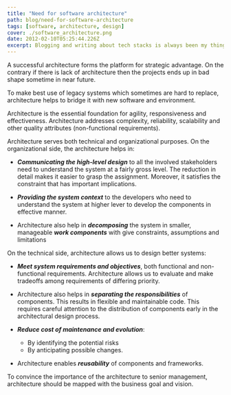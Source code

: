 ```yaml
---
title: "Need for software architecture"
path: blog/need-for-software-architecture
tags: [software, architecture, design]
cover: ./software_architecture.png
date: 2012-02-10T05:25:44.226Z
excerpt: Blogging and writing about tech stacks is always been my thing. A successful architecture forms the platform for strategic advantage. On the contrary if there is lack of architecture then the projects ends up in bad shape sometime in near future..
---
```


A successful architecture forms the platform for strategic advantage. On the contrary if there is lack of architecture then the projects ends up in bad shape sometime in near future.

To make best use of legacy systems which sometimes are hard to replace, architecture helps to bridge it with new software and environment.

Architecture is the essential foundation for agility, responsiveness and effectiveness.  Architecture addresses complexity, reliability, scalability and other quality attributes (non-functional requirements).

Architecture serves both technical and organizational purposes. On the organizational side, the architecture helps in:

* **_Communicating the high-level design_** to all the involved stakeholders need to understand the system at a fairly gross level. The reduction in detail makes it easier to grasp the assignment. Moreover, it satisfies the constraint that has important implications.

* **_Providing the system context_** to the developers who need to understand the system at higher lever to develop the components in effective manner.

* Architecture also help in **_decomposing_** the system in smaller, manageable **_work components_** with give constraints, assumptions and limitations

On the technical side, architecture allows us to design better systems:

* **_Meet system requirements and objectives_**, both functional and non-functional requirements. Architecture allows us to evaluate and make tradeoffs among requirements of differing priority.

* Architecture also helps in **_separating the responsibilities_** of components. This results in flexible and maintainable code. This requires careful attention to the distribution of components early in the architectural design process.

* **_Reduce cost of maintenance and evolution_**:
  * By identifying the potential risks
  * By anticipating possible changes.

* Architecture enables **_reusability_** of components and frameworks.

To convince the importance of the architecture to senior management, architecture should be mapped with the business goal and vision.
